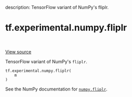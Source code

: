description: TensorFlow variant of NumPy's fliplr.

<div itemscope itemtype="http://developers.google.com/ReferenceObject">
<meta itemprop="name" content="tf.experimental.numpy.fliplr" />
<meta itemprop="path" content="Stable" />
</div>

# tf.experimental.numpy.fliplr

<!-- Insert buttons and diff -->

<table class="tfo-notebook-buttons tfo-api nocontent" align="left">

</table>

<a target="_blank" href="/code/stable/tensorflow/python/ops/numpy_ops/np_array_ops.py">View source</a>



TensorFlow variant of NumPy's `fliplr`.

<pre class="devsite-click-to-copy prettyprint lang-py tfo-signature-link">
<code>tf.experimental.numpy.fliplr(
    m
)
</code></pre>



<!-- Placeholder for "Used in" -->

See the NumPy documentation for [`numpy.fliplr`](https://numpy.org/doc/1.16/reference/generated/numpy.fliplr.html).